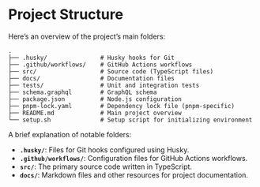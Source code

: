 # Project Structure

Here’s an overview of the project’s main folders:

```plaintext
.
├── .husky/               # Husky hooks for Git
├── .github/workflows/    # GitHub Actions workflows
├── src/                  # Source code (TypeScript files)
├── docs/                 # Documentation files
├── tests/                # Unit and integration tests
├── schema.graphql        # GraphQL schema
├── package.json          # Node.js configuration
├── pnpm-lock.yaml        # Dependency lock file (pnpm-specific)
├── README.md             # Main project overview
└── setup.sh              # Setup script for initializing environment
```

A brief explanation of notable folders:
- **`.husky/`**: Files for Git hooks configured using Husky.
- **`.github/workflows/`**: Configuration files for GitHub Actions workflows.
- **`src/`**: The primary source code written in TypeScript.
- **`docs/`**: Markdown files and other resources for project documentation.
